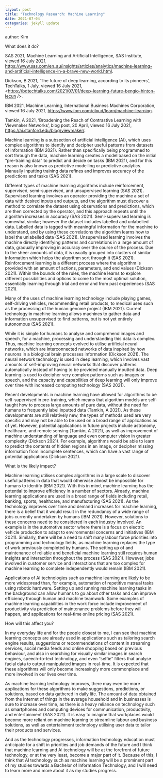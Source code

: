```yaml
---
layout: post
title: "Technology Research: Machine Learning"
date: 2021-07-04
categories: jekyll update
---
```

author: Kim

What does it do?

SAS 2021, Machine Learning and Artificial Intelligence, SAS Institute, viewed 16 July 2021, <https://www.sas.com/en_au/insights/articles/analytics/machine-learning-and-artificial-intelligence-in-a-brave-new-world.html>.

Dickson, B 2021, ‘The future of deep learning, according to its pioneers’, TechTalks, 1 July, viewed 16 July 2021, <https://bdtechtalks.com/2021/07/01/deep-learning-future-bengio-hinton-lecun />.

IBM 2021, Machine Learning, International Business Machines Corporation, viewed 16 July 2021, <https://www.ibm.com/cloud/learn/machine-learning>.

Tamkin, A 2021, ‘Broadening the Reach of Contrastive Learning with Viewmaker Networks’, blog post, 20 April, viewed 16 July 2021, <https://ai.stanford.edu/blog/viewmaker/>.


Machine learning is a subsection of artificial intelligence (AI), which uses complex algorithms to identify and decipher useful patterns from datasets of information (IBM 2021). Rather than specifically being programmed to sort through the data, machine learning creates a model based on the initial “pre-training data” to predict and decide on tasks (IBM 2021), and for this reason is also known as predictive modelling or predictive analytics. Manually inputting training data refines and improves accuracy of the predictions and tasks (SAS 2021).  

Different types of machine learning algorithms include reinforcement, supervised, semi-supervised, and unsupervised learning (SAS 2021). Supervised learning involves an operator providing the machine a set of data with desired inputs and outputs, and the algorithm must discover a method to correlate the dataset using observations and predictions, which are then corrected by the operator, and this approach repeats until the algorithm increases in accuracy (SAS 2021). Semi-supervised learning is somewhat similar; however the dataset includes labelled and unlabelled data. Labelled data is tagged with meaningful information for the machine to understand, and by using these correlations the algorithm learns how to label the unlabelled data (SAS 2021). Unsupervised learning involves the machine directly identifying patterns and correlations in a large amount of data, gradually improving in accuracy over the course of the process. Due to the sheer amounts of data, it is usually grouped into clusters of similar information which helps the algorithm sort through it (SAS 2021). Reinforcement learning is a different process where the algorithm is provided with an amount of actions, parameters, and end values (Dickson 2021). Within the bounds of the rules, the machine learns to explore different possibilities and options to come to the most optimal solution, essentially learning through trial and error and from past experiences (SAS 2021).

Many of the uses of machine learning technology include playing games, self-driving vehicles, recommending retail products, to medical uses such as the processing of the human genome project (IBM 2021). Current technology in machine learning allows machines to gather data and information unsupervised to find patterns, but is not yet entirely autonomous (SAS 2021).  

While it is simple for humans to analyse and comprehend images and speech, for a machine, processing and understanding this data is complex. Thus, machine learning concepts evolved to utilise artificial neural networks, which are interconnected networks of data inspired by how neurons in a biological brain processes information (Dickson 2021). The neural network technology is used in deep learning, which involves vast amounts of self-improving neural networks that discover patterns automatically instead of having to be provided manually inputted data. Deep learning is used to decipher very complex patterns such as images or speech, and the capacity and capabilities of deep learning will only improve over time with increased computing technology (SAS 2021).

Recent developments in machine learning have allowed for algorithms to be self-supervised in pre-training, which means that algorithm models are self-taught how to process large amounts of pure data, without the need for humans to frequently label inputted data (Tamkin, A 2021). As these developments are still relatively new, the types of methods used are very specific and may not be able to be used on a broad range of applications as of yet. However, potential applications in future projects include astronomy, healthcare, and remote sensing (Tamkin, A 2021), as well as improvement of machine understanding of language and even computer vision in greater complexity (Dickson 2021). For example, algorithms would be able to learn to predict the contents of hidden regions in an image, or decipher missing information from incomplete sentences, which can have a vast range of potential applications (Dickson 2021).



What is the likely impact?

Machine learning utilises complex algorithms in a large scale to discover useful patterns in data that would otherwise almost be impossible for humans to identify (IBM 2021). With this in mind, machine learning has the potential to improve efficiency in a number of sectors. Already, machine learning applications are used in a broad range of fields including retail, banking, sports, healthcare, and manufacturing (SAS 2021). As the technology improves over time and demand increases for machine learning, there is a belief that it would result in the redundancy of a wide range of jobs currently undertaken by humans (IBM 2021). However, solutions to these concerns need to be considered in each industry involved. An example is in the automotive sector where there is a focus on electric vehicle production to adapt to environmental concerns and initiatives (IBM 2021). Similarly, there will be a need to shift many labour force priorities into programming and technology fields, as machine learning replaces the type of work previously completed by humans. The setting up of and maintenance of reliable and beneficial machine learning still requires human insights and interaction throughout the process (SAS 2021). However, jobs involved in customer service and interactions that are too complex for machine learning to complete independently would remain (IBM 2021).

Applications of AI technologies such as machine learning are likely to be more widespread than, for example, automation of repetitive manual tasks using robotic hardware. Setting up and running machine learning tasks in the background can allow humans to go about other tasks and can improve efficiency through human and machine teamwork. Some examples of machine learning capabilities in the work force include improvement of productivity via prediction of maintenance problems before they will happen, and applications for real-time online pricing (SAS 2021).



How will this affect you?

In my everyday life and for the people closest to me, I can see that machine learning concepts are already used in applications such as tailoring search engine results, suggestions or recommendations of content in streaming services, social media feeds and online shopping based on previous behaviour, and also in searching for visually similar images in search engines, speech-to-text technology, and even “selfie” filters that analyse facial data to output manipulated images in real-time. It is expected that these algorithms will only become increasingly more commonplace and more involved in our lives over time.

As machine learning technology improves, there may even be more applications for these algorithms to make suggestions, predictions, or solutions, based on data gathered in daily life. The amount of data obtained from the internet of things in the average household and in businesses is sure to increase over time, as there is a heavy reliance on technology such as smartphones and computing devices for communication, productivity, and entertainment (SAS 2021). It is easy to imagine that workplaces would become more reliant on machine learning to streamline labour and business solutions, as well as entertainment technology utilising user data to tailor their products and services.  

And as the technology progresses, information technology education must anticipate for a shift in priorities and job demands of the future and I think that machine learning and AI technology will be at the forefront of future technology, or at the very least, become a major part of it. Because of this, I think that AI technology such as machine learning will be a prominent part of my studies towards a Bachelor of Information Technology, and I will need to learn more and more about it as my studies progress.
